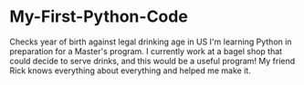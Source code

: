 # My-First-Python-Code
Checks year of birth against legal drinking age in US
I'm learning Python in preparation for a Master's program. I currently work at a bagel shop that could decide to serve drinks, and this would be a useful program! My friend Rick knows everything about everything and helped me make it. 
